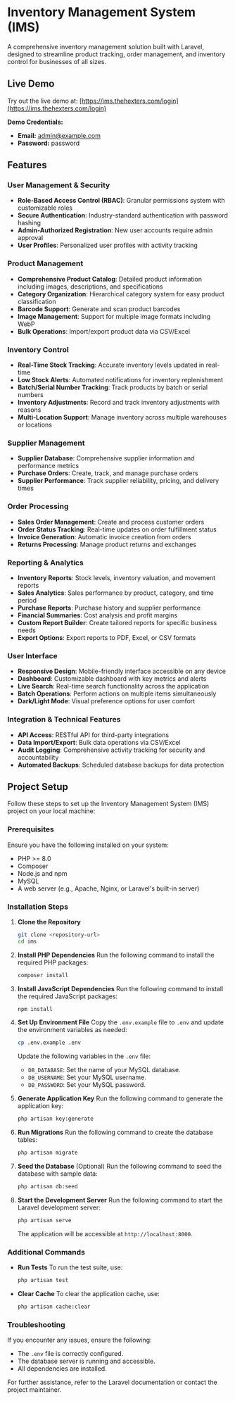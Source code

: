 # Inventory Management System (IMS)

A comprehensive inventory management solution built with Laravel, designed to streamline product tracking, order management, and inventory control for businesses of all sizes.

## Live Demo

Try out the live demo at: [https://ims.thehexters.com/login](https://ims.thehexters.com/login)

**Demo Credentials:**

-   **Email:** admin@example.com
-   **Password:** password

## Features

### User Management & Security

-   **Role-Based Access Control (RBAC)**: Granular permissions system with customizable roles
-   **Secure Authentication**: Industry-standard authentication with password hashing
-   **Admin-Authorized Registration**: New user accounts require admin approval
-   **User Profiles**: Personalized user profiles with activity tracking

### Product Management

-   **Comprehensive Product Catalog**: Detailed product information including images, descriptions, and specifications
-   **Category Organization**: Hierarchical category system for easy product classification
-   **Barcode Support**: Generate and scan product barcodes
-   **Image Management**: Support for multiple image formats including WebP
-   **Bulk Operations**: Import/export product data via CSV/Excel

### Inventory Control

-   **Real-Time Stock Tracking**: Accurate inventory levels updated in real-time
-   **Low Stock Alerts**: Automated notifications for inventory replenishment
-   **Batch/Serial Number Tracking**: Track products by batch or serial numbers
-   **Inventory Adjustments**: Record and track inventory adjustments with reasons
-   **Multi-Location Support**: Manage inventory across multiple warehouses or locations

### Supplier Management

-   **Supplier Database**: Comprehensive supplier information and performance metrics
-   **Purchase Orders**: Create, track, and manage purchase orders
-   **Supplier Performance**: Track supplier reliability, pricing, and delivery times

### Order Processing

-   **Sales Order Management**: Create and process customer orders
-   **Order Status Tracking**: Real-time updates on order fulfillment status
-   **Invoice Generation**: Automatic invoice creation from orders
-   **Returns Processing**: Manage product returns and exchanges

### Reporting & Analytics

-   **Inventory Reports**: Stock levels, inventory valuation, and movement reports
-   **Sales Analytics**: Sales performance by product, category, and time period
-   **Purchase Reports**: Purchase history and supplier performance
-   **Financial Summaries**: Cost analysis and profit margins
-   **Custom Report Builder**: Create tailored reports for specific business needs
-   **Export Options**: Export reports to PDF, Excel, or CSV formats

### User Interface

-   **Responsive Design**: Mobile-friendly interface accessible on any device
-   **Dashboard**: Customizable dashboard with key metrics and alerts
-   **Live Search**: Real-time search functionality across the application
-   **Batch Operations**: Perform actions on multiple items simultaneously
-   **Dark/Light Mode**: Visual preference options for user comfort

### Integration & Technical Features

-   **API Access**: RESTful API for third-party integrations
-   **Data Import/Export**: Bulk data operations via CSV/Excel
-   **Audit Logging**: Comprehensive activity tracking for security and accountability
-   **Automated Backups**: Scheduled database backups for data protection

## Project Setup

Follow these steps to set up the Inventory Management System (IMS) project on your local machine:

### Prerequisites

Ensure you have the following installed on your system:

-   PHP >= 8.0
-   Composer
-   Node.js and npm
-   MySQL
-   A web server (e.g., Apache, Nginx, or Laravel's built-in server)

### Installation Steps

1. **Clone the Repository**

    ```bash
    git clone <repository-url>
    cd ims
    ```

2. **Install PHP Dependencies**
   Run the following command to install the required PHP packages:

    ```bash
    composer install
    ```

3. **Install JavaScript Dependencies**
   Run the following command to install the required JavaScript packages:

    ```bash
    npm install
    ```

4. **Set Up Environment File**
   Copy the `.env.example` file to `.env` and update the environment variables as needed:

    ```bash
    cp .env.example .env
    ```

    Update the following variables in the `.env` file:

    - `DB_DATABASE`: Set the name of your MySQL database.
    - `DB_USERNAME`: Set your MySQL username.
    - `DB_PASSWORD`: Set your MySQL password.

5. **Generate Application Key**
   Run the following command to generate the application key:

    ```bash
    php artisan key:generate
    ```

6. **Run Migrations**
   Run the following command to create the database tables:

    ```bash
    php artisan migrate
    ```

7. **Seed the Database**
   (Optional) Run the following command to seed the database with sample data:

    ```bash
    php artisan db:seed
    ```

8. **Start the Development Server**
   Run the following command to start the Laravel development server:
    ```bash
    php artisan serve
    ```
    The application will be accessible at `http://localhost:8000`.

### Additional Commands

-   **Run Tests**
    To run the test suite, use:

    ```bash
    php artisan test
    ```

-   **Clear Cache**
    To clear the application cache, use:
    ```bash
    php artisan cache:clear
    ```

### Troubleshooting

If you encounter any issues, ensure the following:

-   The `.env` file is correctly configured.
-   The database server is running and accessible.
-   All dependencies are installed.

For further assistance, refer to the Laravel documentation or contact the project maintainer.
